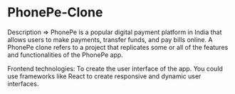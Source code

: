 # PhonePe-Clone
Description => PhonePe is a popular digital payment platform in India that allows users to make payments,
transfer funds, and pay bills online. A PhonePe clone refers to a project that replicates 
some or all of the features and functionalities of the PhonePe app.

Frontend technologies: To create the user interface of the app. You could use frameworks like React to create responsive
and dynamic user interfaces.
